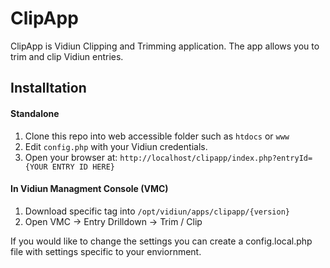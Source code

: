 ClipApp
========

ClipApp is Vidiun Clipping and Trimming application. The app allows you to trim and clip Vidiun entries.

## Installtation 

#### Standalone

1. Clone this repo into web accessible folder such as ```htdocs``` or ```www```
2. Edit ```config.php``` with your Vidiun credentials.
3. Open your browser at: ```http://localhost/clipapp/index.php?entryId={YOUR ENTRY ID HERE}``` 

#### In Vidiun Managment Console (VMC)

1. Download specific tag into ```/opt/vidiun/apps/clipapp/{version}```
2. Open VMC -> Entry Drilldown -> Trim / Clip

If you would like to change the settings you can create a config.local.php file with settings specific to your enviornment. 
